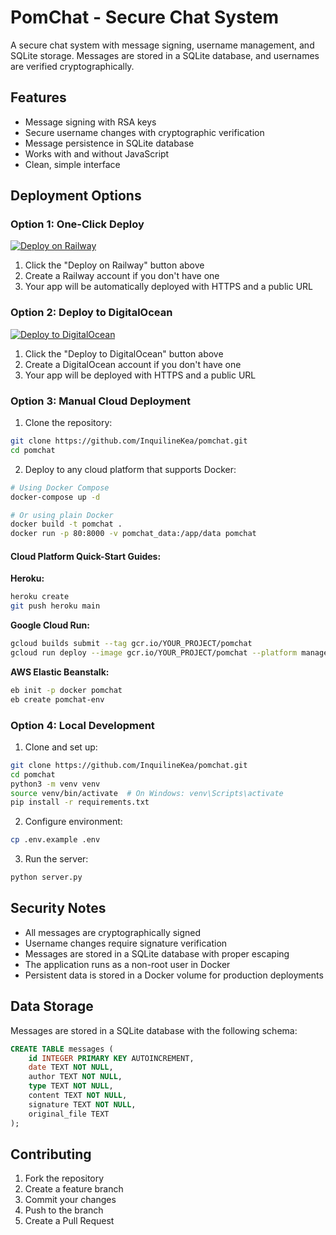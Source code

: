 # PomChat - Secure Chat System

A secure chat system with message signing, username management, and SQLite storage. Messages are stored in a SQLite database, and usernames are verified cryptographically.

## Features

- Message signing with RSA keys
- Secure username changes with cryptographic verification
- Message persistence in SQLite database
- Works with and without JavaScript
- Clean, simple interface

## Deployment Options

### Option 1: One-Click Deploy

[![Deploy on Railway](https://railway.app/button.svg)](https://railway.app/template/pomchat)

1. Click the "Deploy on Railway" button above
2. Create a Railway account if you don't have one
3. Your app will be automatically deployed with HTTPS and a public URL

### Option 2: Deploy to DigitalOcean

[![Deploy to DigitalOcean](https://www.deploytodo.com/do-btn-blue.svg)](https://cloud.digitalocean.com/apps/new?repo=https://github.com/InquilineKea/pomchat/tree/main)

1. Click the "Deploy to DigitalOcean" button above
2. Create a DigitalOcean account if you don't have one
3. Your app will be deployed with HTTPS and a public URL

### Option 3: Manual Cloud Deployment

1. Clone the repository:
```bash
git clone https://github.com/InquilineKea/pomchat.git
cd pomchat
```

2. Deploy to any cloud platform that supports Docker:
```bash
# Using Docker Compose
docker-compose up -d

# Or using plain Docker
docker build -t pomchat .
docker run -p 80:8000 -v pomchat_data:/app/data pomchat
```

#### Cloud Platform Quick-Start Guides:

**Heroku:**
```bash
heroku create
git push heroku main
```

**Google Cloud Run:**
```bash
gcloud builds submit --tag gcr.io/YOUR_PROJECT/pomchat
gcloud run deploy --image gcr.io/YOUR_PROJECT/pomchat --platform managed
```

**AWS Elastic Beanstalk:**
```bash
eb init -p docker pomchat
eb create pomchat-env
```

### Option 4: Local Development

1. Clone and set up:
```bash
git clone https://github.com/InquilineKea/pomchat.git
cd pomchat
python3 -m venv venv
source venv/bin/activate  # On Windows: venv\Scripts\activate
pip install -r requirements.txt
```

2. Configure environment:
```bash
cp .env.example .env
```

3. Run the server:
```bash
python server.py
```

## Security Notes

- All messages are cryptographically signed
- Username changes require signature verification
- Messages are stored in a SQLite database with proper escaping
- The application runs as a non-root user in Docker
- Persistent data is stored in a Docker volume for production deployments

## Data Storage

Messages are stored in a SQLite database with the following schema:
```sql
CREATE TABLE messages (
    id INTEGER PRIMARY KEY AUTOINCREMENT,
    date TEXT NOT NULL,
    author TEXT NOT NULL,
    type TEXT NOT NULL,
    content TEXT NOT NULL,
    signature TEXT NOT NULL,
    original_file TEXT
);
```

## Contributing

1. Fork the repository
2. Create a feature branch
3. Commit your changes
4. Push to the branch
5. Create a Pull Request
